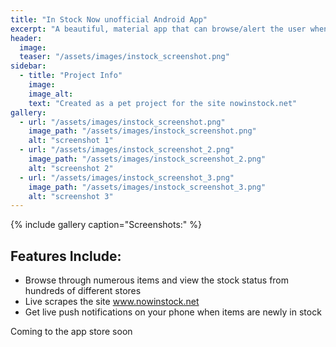 ```yaml
---
title: "In Stock Now unofficial Android App"
excerpt: "A beautiful, material app that can browse/alert the user when something is in stock."
header:
  image:
  teaser: "/assets/images/instock_screenshot.png"
sidebar:
  - title: "Project Info"
    image:
    image_alt:
    text: "Created as a pet project for the site nowinstock.net"
gallery:
  - url: "/assets/images/instock_screenshot.png"
    image_path: "/assets/images/instock_screenshot.png"
    alt: "screenshot 1"
  - url: "/assets/images/instock_screenshot_2.png"
    image_path: "/assets/images/instock_screenshot_2.png"
    alt: "screenshot 2"
  - url: "/assets/images/instock_screenshot_3.png"
    image_path: "/assets/images/instock_screenshot_3.png"
    alt: "screenshot 3"
---
```


{% include gallery caption="Screenshots:" %}

## Features Include:

- Browse through numerous items and view the stock status from hundreds of different stores
- Live scrapes the site www.nowinstock.net
- Get live push notifications on your phone when items are newly in stock

Coming to the app store soon
